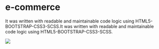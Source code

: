 # e-commerce

It was written with readable and maintainable code logic using HTML5-BOOTSTRAP-CSS3-SCSS.It was written with readable and maintainable code logic using HTML5-BOOTSTRAP-CSS3-SCSS.

![](e-commerce_screen.gif)
